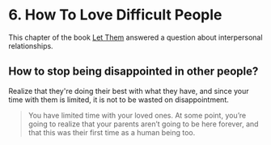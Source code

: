 # 6. How To Love Difficult People

This chapter of the book [Let Them](../../../2025/10/14/let-them.md) answered a question about interpersonal relationships.

## How to stop being disappointed in other people? 

Realize that they're doing their best with what they have, and since your time with them is limited, it is not to be wasted on disappointment.

> You have limited time with your loved ones. At some point, you’re going to realize that your parents aren’t going to be here forever, and that this was their first time as a human being too.
